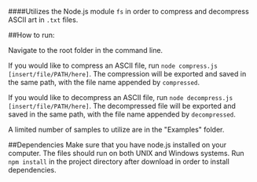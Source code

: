 ####Utilizes the Node.js module `fs` in order to compress and decompress ASCII art in `.txt` files.

##How to run:

Navigate to the root folder in the command line.

If you would like to compress an ASCII file, run `node compress.js [insert/file/PATH/here]`.
The compression will be exported and saved in the same path, with the file name appended by `compressed`.

If you would like to decompress an ASCII file, run `node decompress.js [insert/file/PATH/here]`.
The decompressed file will be exported and saved in the same path, with the file name appended by `decompressed`.

A limited number of samples to utilize are in the "Examples" folder.

##Dependencies
Make sure that you have node.js installed on your computer. The files should run on both UNIX and Windows systems.
Run `npm install` in the project directory after download in order to install dependencies.
